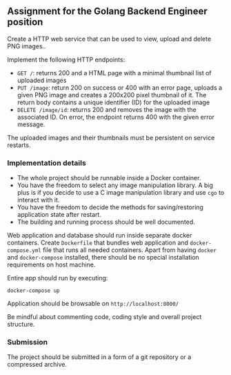 ## Assignment for the Golang Backend Engineer position


Create a HTTP web service that can be used to view, upload and delete PNG images..

Implement the following HTTP endpoints:

- ``GET /``: returns 200 and a HTML page with a minimal thumbnail list of uploaded images
- ``PUT /image``: return 200 on success or 400 with an error page, uploads a given PNG image and creates a 200x200 pixel thumbnail of it. The return body contains a unique identifier (ID) for the uploaded image
- ``DELETE /image/id``: returns 200 and removes the image with the associated ID. On error, the endpoint returns 400 with the given error message.


The uploaded images and their thumbnails must be persistent on service restarts.

### Implementation details

- The whole project should be runnable inside a Docker container.
- You have the freedom to select any image manipulation library. A big plus is if you decide to use a C image manipulation library and use ``cgo`` to interact with it.
- You have the freedom to decide the methods for saving/restoring application state after restart.
- The building and running process should be well documented.

Web application and database should run inside separate docker containers. Create ``Dockerfile`` that bundles web application and ``docker-compose.yml`` file that runs all needed containers. Apart from having ``docker`` and ``docker-compose`` installed, there should be no special installation requirements on host machine.

Entire app should run by executing:

```
docker-compose up
```

Application should be browsable on ``http://localhost:8000/``

Be mindful about commenting code, coding style and overall project structure.

### Submission

The project should be submitted in a form of a git repository or a compressed archive.
